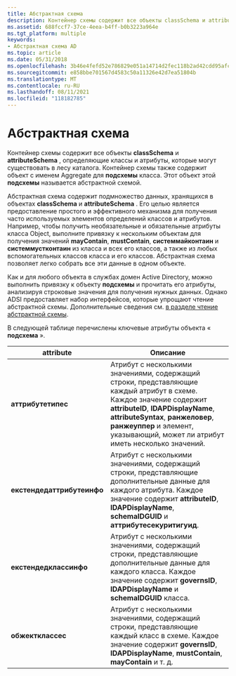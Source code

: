 ```yaml
---
title: Абстрактная схема
description: Контейнер схемы содержит все объекты classSchema и attributeSchema, определяющие классы и атрибуты, которые могут существовать в лесу каталога.
ms.assetid: 688fccf7-37ce-4eea-b4ff-b0b3223a964e
ms.tgt_platform: multiple
keywords:
- Абстрактная схема AD
ms.topic: article
ms.date: 05/31/2018
ms.openlocfilehash: 3b46e4fefd52e786829e051a14714d2fec118b2ad42cdd95afcaa78b098b0f04
ms.sourcegitcommit: e858bbe701567d4583c50a11326e42d7ea51804b
ms.translationtype: MT
ms.contentlocale: ru-RU
ms.lasthandoff: 08/11/2021
ms.locfileid: "118182785"
---
```

# <a name="the-abstract-schema"></a>Абстрактная схема

Контейнер схемы содержит все объекты **classSchema** и **attributeSchema** , определяющие классы и атрибуты, которые могут существовать в лесу каталога. Контейнер схемы также содержит объект с именем Aggregate для **подсхемы** класса. Этот объект этой **подсхемы** называется абстрактной схемой.

Абстрактная схема содержит подмножество данных, хранящихся в объектах **classSchema** и **attributeSchema** . Его целью является предоставление простого и эффективного механизма для получения часто используемых элементов определений классов и атрибутов. Например, чтобы получить необязательные и обязательные атрибуты класса Object, выполните привязку к нескольким объектам для получения значений **mayContain**, **mustContain**, **системмайконтаин** и **системмустконтаин** из класса и всех его классов, а также из любых вспомогательных классов класса и его классов. Абстрактная схема позволяет легко собрать все эти данные в одном объекте.

Как и для любого объекта в службах домен Active Directory, можно выполнить привязку к объекту **подсхемы** и прочитать его атрибуты, анализируя строковые значения для получения нужных данных. Однако ADSI предоставляет набор интерфейсов, которые упрощают чтение абстрактной схемы. Дополнительные сведения см. [в разделе чтение абстрактной схемы](reading-the-abstract-schema.md).

В следующей таблице перечислены ключевые атрибуты объекта « **подсхема** ».



| attribute                 | Описание                                                                                                                                                                                                                                                                               |
|---------------------------|-------------------------------------------------------------------------------------------------------------------------------------------------------------------------------------------------------------------------------------------------------------------------------------------|
| **аттрибутетипес**        | Атрибут с несколькими значениями, содержащий строки, представляющие каждый атрибут в схеме. Каждое значение содержит **attributeID**, **lDAPDisplayName**, **attributeSyntax**, **ранжеловер**, **ранжеуппер** и элемент, указывающий, может ли атрибут иметь несколько значений. |
| **екстендедаттрибутеинфо** | Атрибут с несколькими значениями, содержащий строки, представляющие дополнительные данные для каждого атрибута. Каждое значение содержит **attributeID**, **lDAPDisplayName**, **schemaIDGUID** и **аттрибутесекуритигуид**.                                                                          |
| **екстендедклассинфо**     | Атрибут с несколькими значениями, содержащий строки, представляющие дополнительные данные для каждого класса. Каждое значение содержит **governsID**, **lDAPDisplayName** и **schemaIDGUID** класса.                                                                                              |
| **обжектклассес**         | Атрибут с несколькими значениями, содержащий строки, представляющие каждый класс в схеме. Каждое значение содержит **governsID**, **lDAPDisplayName**, **mustContain**, **mayContain** и т. д.                                                                                           |



 

 

 





